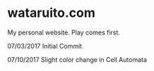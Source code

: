 # wataruito.com
My personal website.
Play comes first.


07/03/2017 Initial Commit

07/10/2017 Slight color change in Cell Automata
